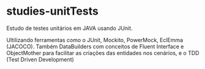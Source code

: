 # studies-unitTests

Estudo de testes unitários em JAVA usando JUnit.

Ultilizando ferramentas como o JUnit, Mockito, PowerMock, EclEmma (JACOCO). 
Também DataBuilders com conceitos de Fluent Interface e ObjectMother para facilitar as criações das entidades nos cenários, e o TDD (Test Driven Development)
